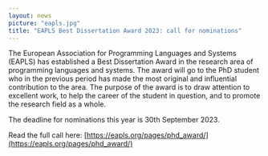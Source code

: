 ```yaml
---
layout: news
picture: "eapls.jpg"
title: "EAPLS Best Dissertation Award 2023: call for nominations"
---
```


The European Association for Programming Languages and Systems (EAPLS) has established a Best Dissertation Award in the research area of programming languages and systems. The award will go to the PhD student who in the previous period has made the most original and influential contribution to the area. The purpose of the award is to draw attention to excellent work, to help the career of the student in question, and to promote the research field as a whole. 

The deadline for nominations this year is 30th September 2023. 

Read the full call here: [https://eapls.org/pages/phd_award/](https://eapls.org/pages/phd_award/)